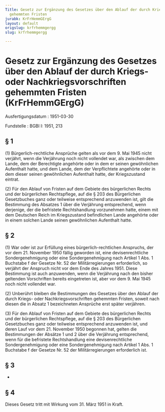 ```yaml
---
Title: Gesetz zur Ergänzung des Gesetzes über den Ablauf der durch Kriegs- oder Nachkriegsvorschriften
  gehemmten Fristen
jurabk: KrFrHemmGErgG
layout: default
origslug: krfrhemmgergg
slug: krfrhemmgergg

---
```


# Gesetz zur Ergänzung des Gesetzes über den Ablauf der durch Kriegs- oder Nachkriegsvorschriften gehemmten Fristen (KrFrHemmGErgG)

Ausfertigungsdatum
:   1951-03-30

Fundstelle
:   BGBl I: 1951, 213



## § 1

(1) Bürgerlich-rechtliche Ansprüche gelten als vor dem 9. Mai 1945 nicht verjährt, wenn die Verjährung noch nicht vollendet war, als zwischen dem Lande, dem der Berechtigte angehörte oder in dem er seinen gewöhnlichen Aufenthalt hatte, und dem Lande, dem der Verpflichtete angehörte oder in dem dieser seinen gewöhnlichen Aufenthalt hatte, der Kriegszustand eintrat.

(2) Für den Ablauf von Fristen auf dem Gebiete des bürgerlichen Rechts und der bürgerlichen Rechtspflege, auf die § 203 des Bürgerlichen Gesetzbuches ganz oder teilweise entsprechend anzuwenden ist, gilt die Bestimmung des Absatzes 1 über die Verjährung entsprechend, wenn derjenige, der die befristete Rechtshandlung vorzunehmen hatte, einem mit dem Deutschen Reich im Kriegszustand befindlichen Lande angehörte oder in einem solchen Lande seinen gewöhnlichen Aufenthalt hatte.


## § 2

(1) War oder ist zur Erfüllung eines bürgerlich-rechtlichen Anspruchs, der vor dem 21. November 1950 fällig geworden ist, eine devisenrechtliche Sondergenehmigung oder eine Sondergenehmigung nach Artikel 1 Abs. 1 Buchstabe f der Gesetze Nr. 52 der Militärregierungen erforderlich, so verjährt der Anspruch nicht vor dem Ende des Jahres 1951. Diese Bestimmung ist auch anzuwenden, wenn die Verjährung nach den bisher geltenden Vorschriften bereits eingetreten ist, aber vor dem 9. Mai 1945 noch nicht vollendet war.

(2) Unberührt bleiben die Bestimmungen des Gesetzes über den Ablauf der durch Kriegs- oder Nachkriegsvorschriften gehemmten Fristen, soweit nach diesen die in Absatz 1 bezeichneten Ansprüche erst später verjähren.

(3) Für den Ablauf von Fristen auf dem Gebiete des bürgerlichen Rechts und der bürgerlichen Rechtspflege, auf die § 203 des Bürgerlichen Gesetzbuches ganz oder teilweise entsprechend anzuwenden ist, und deren Lauf vor dem 21. November 1950 begonnen hat, gelten die Bestimmungen der Absätze 1 und 2 über die Verjährung entsprechend, wenn für die befristete Rechtshandlung eine devisenrechtliche Sondergenehmigung oder eine Sondergenehmigung nach Artikel 1 Abs. 1 Buchstabe f der Gesetze Nr. 52 der Militärregierungen erforderlich ist.


## § 3

-


## § 4

Dieses Gesetz tritt mit Wirkung vom 31. März 1951 in Kraft.

